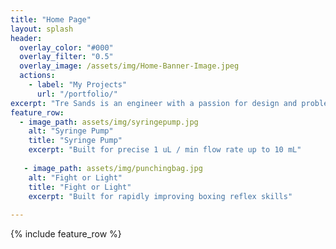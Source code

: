 ```yaml
---
title: "Home Page"
layout: splash
header:
  overlay_color: "#000"
  overlay_filter: "0.5"
  overlay_image: /assets/img/Home-Banner-Image.jpeg
  actions:
    - label: "My Projects"
      url: "/portfolio/"
excerpt: "Tre Sands is an engineer with a passion for design and problem solving. His area of expertise is 3D design utilizng CAD software"
feature_row:
  - image_path: assets/img/syringepump.jpg
    alt: "Syringe Pump"
    title: "Syringe Pump"
    excerpt: "Built for precise 1 uL / min flow rate up to 10 mL"
    
   - image_path: assets/img/punchingbag.jpg
    alt: "Fight or Light"
    title: "Fight or Light"
    excerpt: "Built for rapidly improving boxing reflex skills"
    
---
```


{% include feature_row %}

